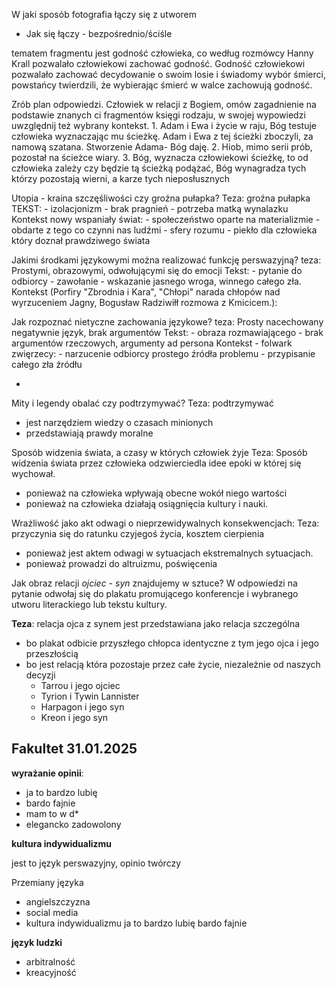 W jaki sposób fotografia łączy się z utworem
- Jak się łączy - bezpośrednio/ściśle

tematem fragmentu jest godność człowieka, co według rozmówcy Hanny Krall pozwalało człowiekowi zachować godność. 
	Godność człowiekowi pozwalało zachować decydowanie o swoim losie i świadomy wybór śmierci, powstańcy twierdzili, że wybierając śmierć w walce zachowują godność.

Zrób plan odpowiedzi. Człowiek w relacji z Bogiem, omów zagadnienie na podstawie znanych ci fragmentów księgi rodzaju, w swojej wypowiedzi uwzględnij też wybrany kontekst.
	1. Adam i Ewa i życie w raju, Bóg testuje człowieka wyznaczając mu ścieżkę. Adam i Ewa z tej ścieżki zboczyli, za namową szatana. Stworzenie Adama- Bóg daję. 
	2. Hiob, mimo serii prób, pozostał na ścieżce wiary.
	3. Bóg, wyznacza człowiekowi ścieżkę, to od człowieka zależy czy będzie tą ścieżką podążać, Bóg wynagradza tych którzy pozostają wierni, a karze tych nieposłusznych

Utopia - kraina szczęśliwości czy groźna pułapka?
	Teza: groźna pułapka
		TEKST:
		 - izolacjonizm
		 - brak pragnień
		 - potrzeba matką wynalazku
		 Kontekst nowy wspaniały świat: 
		 - społeczeństwo oparte na materializmie
		 - obdarte z tego co czynni nas ludźmi - sfery rozumu
		 - piekło dla człowieka który doznał prawdziwego świata

Jakimi środkami językowymi można realizować funkcję perswazyjną?
	teza: Prostymi, obrazowymi, odwołującymi się do emocji
	Tekst:
		- pytanie do odbiorcy
		- zawołanie
		- wskazanie jasnego wroga, winnego całego zła.
	Kontekst (Porfiry "Zbrodnia i Kara", "Chłopi" narada chłopów nad wyrzuceniem Jagny, Bogusław Radziwiłł rozmowa z Kmicicem.): 

Jak rozpoznać nietyczne zachowania językowe?
	teza: Prosty nacechowany negatywnie język, brak argumentów
	Tekst:
	- obraza rozmawiającego
	- brak argumentów rzeczowych, argumenty ad persona
	Kontekst - folwark zwięrzecy:
	- narzucenie odbiorcy prostego źródła problemu
	- przypisanie całego zła źródłu

- 

Mity i legendy obalać czy podtrzymywać?
Teza: podtrzymywać
- jest narzędziem wiedzy o czasach minionych
- przedstawiają prawdy moralne

Sposób widzenia świata, a czasy w których człowiek żyje
Teza: Sposób widzenia świata przez człowieka odzwierciedla idee epoki w której się wychował.
- ponieważ na człowieka wpływają obecne wokół niego wartości
- ponieważ na człowieka działają osiągnięcia kultury i nauki.


Wrażliwość jako akt odwagi o nieprzewidywalnych konsekwencjach:
Teza: przyczynia się do ratunku czyjegoś życia, kosztem cierpienia
- ponieważ jest aktem odwagi w sytuacjach ekstremalnych sytuacjach. 
- ponieważ prowadzi do altruizmu, poświęcenia

Jak obraz relacji *ojciec - syn* znajdujemy w sztuce? W odpowiedzi na pytanie odwołaj się do plakatu promującego konferencje i wybranego utworu literackiego lub tekstu kultury.

**Teza**: relacja ojca z synem jest przedstawiana jako relacja szczególna
- bo plakat odbicie przyszłego chłopca identyczne z tym jego ojca i jego przeszłością
- bo jest relacją która pozostaje przez całe życie, niezależnie od naszych decyzji
	- Tarrou i jego ojciec
	- Tyrion i Tywin Lannister
	- Harpagon i jego syn
	- Kreon i jego syn

## Fakultet 31.01.2025

**wyrażanie opinii**:
- ja to bardzo lubię
- bardo fajnie
- mam to w d*
- elegancko zadowolony

**kultura indywidualizmu**

jest to język perswazyjny, opinio twórczy

Przemiany języka
- angielszczyzna
- social media
- kultura indywidualizmu
ja to bardzo lubię
bardo fajnie

**język ludzki**
- arbitralność
- kreacyjność